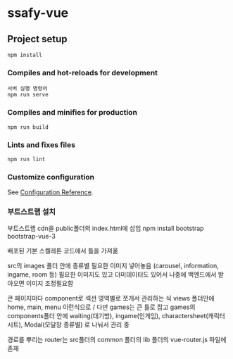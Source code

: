 # ssafy-vue

## Project setup

```
npm install
```

### Compiles and hot-reloads for development

```
서버 실행 명령어
npm run serve
```

### Compiles and minifies for production

```
npm run build
```

### Lints and fixes files

```
npm run lint
```

### Customize configuration

See [Configuration Reference](https://cli.vuejs.org/config/).

### 부트스트랩 설치

부트스트랩 cdn을 public폴더의 index.html에 삽입
npm install bootstrap bootstrap-vue-3

배포된 기본 스켈레톤 코드에서 틀을 가져옮

src의 images 폴더 안에 종류별 필요한 이미지 넣어놓음 (carousel, information, ingame, room 등)
필요한 이미지도 있고 더미데이터도 있어서 나중에 백엔드에서 받아오면 이미지 조정필요함

큰 페이지마다 component로 섹션 영역별로 쪼개서 관리하는 식
views 폴더안에 home, main, menu 이런식으로 / 다만 games는 큰 틀로 잡고 games의 components폴더 안에 waiting(대기방), ingame(인게임), charactersheet(캐릭터 시트), Modal(모달창 종류별)
로 나눠서 관리 중

경로를 뿌리는 router는 src폴더의 common 폴더의 lib 폴더의 vue-router.js 파일에 존재
